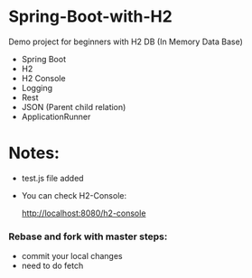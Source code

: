 # Spring-Boot-with-H2
Demo project for beginners with H2 DB (In Memory Data Base)

* Spring Boot
* H2 
* H2 Console
* Logging
* Rest
* JSON (Parent child relation)
* ApplicationRunner

# Notes:
* test.js file added
* You can check H2-Console:
    
    [http://localhost:8080/h2-console](http://localhost:8080/h2-console)
    
    
### Rebase and fork with master steps:
* commit your local changes
* need to do fetch
